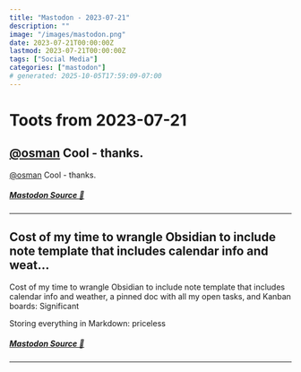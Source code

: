 ```yaml
---
title: "Mastodon - 2023-07-21"
description: ""
image: "/images/mastodon.png"
date: 2023-07-21T00:00:00Z
lastmod: 2023-07-21T00:00:00Z
tags: ["Social Media"]
categories: ["mastodon"]
# generated: 2025-10-05T17:59:09-07:00
---
```


# Toots from 2023-07-21

## [@osman](https://hachyderm.io/@osman) Cool - thanks.

[@osman](https://hachyderm.io/@osman) Cool - thanks.

##### [Mastodon Source 🐘](https://hachyderm.io/@mweagle/110753388250553673)

---

## Cost of my time to wrangle Obsidian to include note template that includes calendar info and weat...

Cost of my time to wrangle Obsidian to include note template that includes calendar info and weather, a pinned doc with all my open tasks, and Kanban boards: Significant

Storing everything in Markdown: priceless

##### [Mastodon Source 🐘](https://hachyderm.io/@mweagle/110750128387797159)

---

